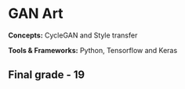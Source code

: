 # GAN Art

**Concepts:** CycleGAN and Style transfer

**Tools & Frameworks:** Python, Tensorflow and Keras

## Final grade - 19
